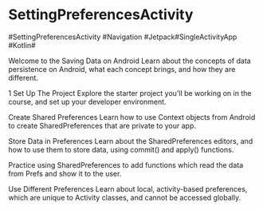 # SettingPreferencesActivity
#SettingPreferencesActivity #Navigation #Jetpack#SingleActivityApp #Kotlin#

Welcome to the Saving Data on Android Learn about the concepts of data persistence on Android, what each concept brings, and how they are different.

1 Set Up The Project
Explore the starter project you'll be working on in the course, and set up your developer environment.

Create Shared Preferences
Learn how to use Context objects from Android to create SharedPreferences that are private to your app.

Store Data in Preferences
Learn about the SharedPreferences editors, and how to use them to store data, using commit() and apply() functions.

Practice using SharedPreferences to add functions which read the data from Prefs and show it to the user.


Use Different Preferences
Learn about local, activity-based preferences, which are unique to Activity classes, and cannot be accessed globally.
